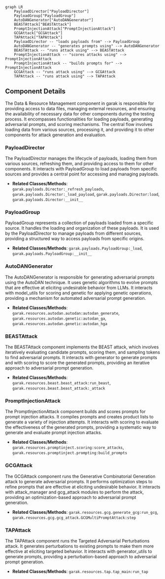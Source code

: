 ```mermaid
graph LR
    PayloadDirector["PayloadDirector"]
    PayloadGroup["PayloadGroup"]
    AutoDANGenerator["AutoDANGenerator"]
    BEASTAttack["BEASTAttack"]
    PromptInjectionAttack["PromptInjectionAttack"]
    GCGAttack["GCGAttack"]
    TAPAttack["TAPAttack"]
    PayloadDirector -- "loads payloads from" --> PayloadGroup
    AutoDANGenerator -- "generates prompts using" --> AutoDANGenerator
    BEASTAttack -- "runs attack using" --> BEASTAttack
    PromptInjectionAttack -- "scores attacks using" --> PromptInjectionAttack
    PromptInjectionAttack -- "builds prompts for" --> PromptInjectionAttack
    GCGAttack -- "runs attack using" --> GCGAttack
    TAPAttack -- "runs attack using" --> TAPAttack
```

## Component Details

The Data & Resource Management component in garak is responsible for providing access to data files, managing external resources, and ensuring the availability of necessary data for other components during the testing process. It encompasses functionalities for loading payloads, generating adversarial prompts, and scoring mechanisms. The central flow involves loading data from various sources, processing it, and providing it to other components for attack generation and evaluation.

### PayloadDirector
The PayloadDirector manages the lifecycle of payloads, loading them from various sources, refreshing them, and providing access to them for other components. It interacts with PayloadGroup to load payloads from specific sources and provides a central point for accessing and managing payloads.
- **Related Classes/Methods**: `garak.payloads.Director:_refresh_payloads`, `garak.payloads.Director:_load_payload`, `garak.payloads.Director:load`, `garak.payloads.Director:__init__`

### PayloadGroup
PayloadGroup represents a collection of payloads loaded from a specific source. It handles the loading and organization of these payloads. It is used by the PayloadDirector to manage payloads from different sources, providing a structured way to access payloads from specific origins.
- **Related Classes/Methods**: `garak.payloads.PayloadGroup:_load`, `garak.payloads.PayloadGroup:__init__`

### AutoDANGenerator
The AutoDANGenerator is responsible for generating adversarial prompts using the AutoDAN technique. It uses genetic algorithms to evolve prompts that are effective at eliciting undesirable behavior from LLMs. It interacts with model_utils for scoring and genetic for applying genetic operations, providing a mechanism for automated adversarial prompt generation.
- **Related Classes/Methods**: `garak.resources.autodan.autodan:autodan_generate`, `garak.resources.autodan.genetic:autodan_ga`, `garak.resources.autodan.genetic:autodan_hga`

### BEASTAttack
The BEASTAttack component implements the BEAST attack, which involves iteratively evaluating candidate prompts, scoring them, and sampling tokens to find adversarial prompts. It interacts with generator to generate prompts and with scoring to score the generated prompts, providing an iterative approach to adversarial prompt generation.
- **Related Classes/Methods**: `garak.resources.beast.beast_attack:run_beast`, `garak.resources.beast.beast_attack:_attack`

### PromptInjectionAttack
The PromptInjectionAttack component builds and scores prompts for prompt injection attacks. It compiles prompts and creates product lists to generate a variety of injection attempts. It interacts with scoring to evaluate the effectiveness of the generated prompts, providing a systematic way to generate and evaluate prompt injection attacks.
- **Related Classes/Methods**: `garak.resources.promptinject.scoring:score_attacks`, `garak.resources.promptinject.prompting:build_prompts`

### GCGAttack
The GCGAttack component runs the Generative Combinatorial Generation attack to generate adversarial prompts. It performs optimization steps to refine prompts that are effective at eliciting undesirable behavior. It interacts with attack_manager and gcg_attack modules to perform the attack, providing an optimization-based approach to adversarial prompt generation.
- **Related Classes/Methods**: `garak.resources.gcg.generate_gcg:run_gcg`, `garak.resources.gcg.gcg_attack.GCGMultiPromptAttack:step`

### TAPAttack
The TAPAttack component runs the Targeted Adversarial Perturbations attack. It generates perturbations to existing prompts to make them more effective at eliciting targeted behavior. It interacts with generator_utils to generate prompts, providing a perturbation-based approach to adversarial prompt generation.
- **Related Classes/Methods**: `garak.resources.tap.tap_main:run_tap`

